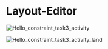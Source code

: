 # Layout-Editor
![Hello_constraint_task3_activity](https://user-images.githubusercontent.com/47654151/111631387-6f6f6d00-881b-11eb-84c1-c05ea547e447.gif)

![Hello_constraint_task3_activity_land](https://user-images.githubusercontent.com/47654151/111631533-96c63a00-881b-11eb-8ccc-c78fbf78107b.gif)
